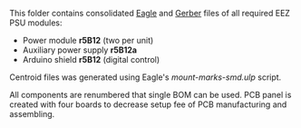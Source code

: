 This folder contains consolidated [Eagle](https://github.com/eez-open/psu-hw/tree/master/Consolidated/Eagle%20files) and [Gerber](https://github.com/eez-open/psu-hw/tree/master/Consolidated/Gerber%20files%20%28panel%29) files of all required EEZ PSU modules:
 * Power module **r5B12** (two per unit)
 * Auxiliary power supply **r5B12a**
 * Arduino shield **r5B12** (digital control)

Centroid files was generated using Eagle's *mount-marks-smd.ulp* script.

All components are renumbered that single BOM can be used. PCB panel is created with four boards to decrease setup fee of PCB manufacturing and assembling.